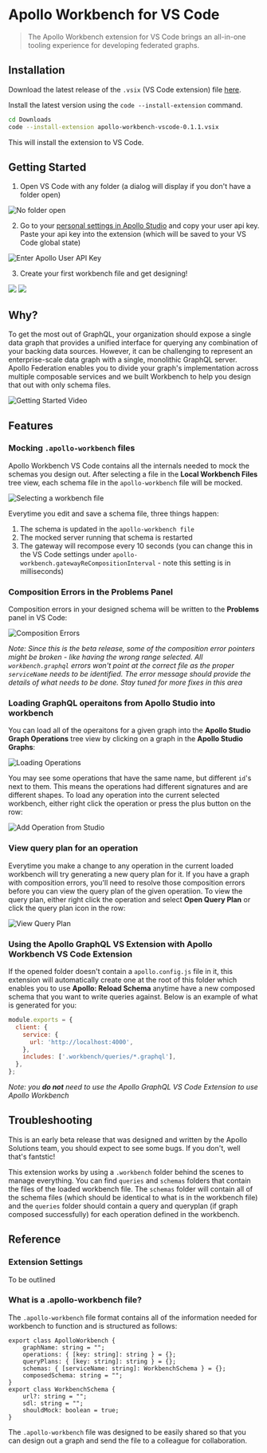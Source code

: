 # Apollo Workbench for VS Code

> The Apollo Workbench extension for VS Code brings an all-in-one tooling experience for developing federated graphs.

## Installation

Download the latest release of the `.vsix` (VS Code extension) file [here](https://github.com/apollographql/apollo-workbench-vscode/releases).

Install the latest version using the `code --install-extension` command. 

```bash
cd Downloads
code --install-extension apollo-workbench-vscode-0.1.1.vsix
```

This will install the extension to VS Code.

## Getting Started

1. Open VS Code with any folder (a dialog will display if you don't have a folder open)

![No folder open](https://storage.googleapis.com/apollo-workbench-vscode/workbench-no-folder-open.png)

2. Go to your [personal settings in Apollo Studio](https://studio.apollographql.com/user-settings) and copy your user api key. Paste your api key into the extension (which will be saved to your VS Code global state)

![Enter Apollo User API Key](https://storage.googleapis.com/apollo-workbench-vscode/workbench-add-api-key.png)

3. Create your first workbench file and get designing!

![](https://storage.googleapis.com/apollo-workbench-vscode/workbench-new-graph.png)
![](https://storage.googleapis.com/apollo-workbench-vscode/workbench-new-from-studio-graph.png)

## Why?

To get the most out of GraphQL, your organization should expose a single data graph that provides a unified interface for querying any combination of your backing data sources. However, it can be challenging to represent an enterprise-scale data graph with a single, monolithic GraphQL server. Apollo Federation enables you to divide your graph's implementation across multiple composable services and we built Workbench to help you design that out with only schema files.

![Getting Started Video](https://storage.googleapis.com/apollo-workbench-vscode/workbench-vscode-getting-started.gif)

## Features

<!-- - Creating and working with `.apollo-workbench` files
- Mocking `.apollo-workbench` files
- Providing composition errors in **Problems** panel within VS Code
- Create and edit GraphQL operations for a loaded `.apollo-workbench` file
- With a fully composed graph, view generated query plans for defined GraphQL operations
- **Apollo Studio Integration**
  - Create a `.apollo-workbench` file from a graph that has been pushed into the schema registry (i.e. `apollo service:push`)
  - Load GraphQL operations from a graph and add them to the loaded `.apollo-workbench` file. -->

### Mocking `.apollo-workbench` files

Apollo Workbench VS Code contains all the internals needed to mock the schemas you design out. After selecting a file in the **Local Workbench Files** tree view, each schema file in the `apollo-workbench` file will be mocked.

![Selecting a workbench file](https://storage.googleapis.com/apollo-workbench-vscode/workbench-selecting-wbFile.png)

Everytime you edit and save a schema file, three things happen:

1. The schema is updated in the `apollo-workbench file`
2. The mocked server running that schema is restarted
3. The gateway will recompose every 10 seconds (you can change this in the VS Code settings under `apollo-workbench.gatewayReCompositionInterval` - note this setting is in milliseconds)

### Composition Errors in the Problems Panel

Composition errors in your designed schema will be written to the **Problems** panel in VS Code:

![Composition Errors](https://storage.googleapis.com/apollo-workbench-vscode/workbench-composition-errors.png)

_Note: Since this is the beta release, some of the composition error pointers might be broken - like having the wrong range selected. All `workbench.graphql` errors won't point at the correct file as the proper `serviceName` needs to be identified. The error message should provide the details of what needs to be done. Stay tuned for more fixes in this area_

### Loading GraphQL operaitons from Apollo Studio into workbench

You can load all of the operaitons for a given graph into the **Apollo Studio Graph Operations** tree view by clicking on a graph in the **Apollo Studio Graphs**:

![Loading Operations](https://storage.googleapis.com/apollo-workbench-vscode/workbench-loading-operations.gif)

You may see some operations that have the same name, but different `id`'s next to them. This means the operations had different signatures and are different shapes. To load any operation into the current selected workbench, either right click the operation or press the plus button on the row:

![Add Operation from Studio](https://storage.googleapis.com/apollo-workbench-vscode/workbench-add-operation-from-studio.png)

### View query plan for an operation

Everytime you make a change to any operation in the current loaded workbench will try generating a new query plan for it. If you have a graph with composition errors, you'll need to resolve those composition errors before you can view the query plan of the given operatiion. To view the query plan, either right click the operation and select **Open Query Plan** or click the query plan icon in the row:

![View Query Plan](https://storage.googleapis.com/apollo-workbench-vscode/workbench-view-query-plan.png)

### Using the Apollo GraphQL VS Extension with Apollo Workbench VS Code Extension

If the opened folder doesn't contain a `apollo.config.js` file in it, this extension will automatically create one at the root of this folder which enables you to use **Apollo: Reload Schema** anytime have a new composed schema that you want to write queries against. Below is an example of what is generated for you:

```javascript
module.exports = {
  client: {
    service: {
      url: 'http://localhost:4000',
    },
    includes: ['.workbench/queries/*.graphql'],
  },
};
```

_Note: you **do not** need to use the Apollo GraphQL VS Code Extension to use Apollo Workbench_

## Troubleshooting

This is an early beta release that was designed and written by the Apollo Solutions team, you should expect to see some bugs. If you don't, well that's fantstic!

This extension works by using a `.workbench` folder behind the scenes to manage everything. You can find `queries` and `schemas` folders that contain the files of the loaded workbench file. The `schemas` folder will contain all of the schema files (which should be identical to what is in the workbench file) and the `queries` folder should contain a query and queryplan (if graph composed successfully) for each operation defined in the workbench.

## Reference

### Extension Settings

To be outlined

### What is a .apollo-workbench file?

The `.apollo-workbench` file format contains all of the information needed for workbench to function and is structured as follows:

```
export class ApolloWorkbench {
	graphName: string = "";
	operations: { [key: string]: string } = {};
	queryPlans: { [key: string]: string } = {};
	schemas: { [serviceName: string]: WorkbenchSchema } = {};
	composedSchema: string = "";
}
export class WorkbenchSchema {
	url?: string = "";
	sdl: string = "";
	shouldMock: boolean = true;
}
```

The `.apollo-workbench` file was designed to be easily shared so that you can design out a graph and send the file to a colleague for collaboration.

